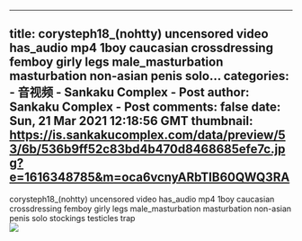
---
title: corysteph18_(nohtty) uncensored video has_audio mp4 1boy caucasian crossdressing femboy girly legs male_masturbation masturbation non-asian penis solo...
categories: 
    - 音视频
    - Sankaku Complex - Post
author: Sankaku Complex - Post
comments: false
date: Sun, 21 Mar 2021 12:18:56 GMT
thumbnail: https://is.sankakucomplex.com/data/preview/53/6b/536b9ff52c83bd4b470d8468685efe7c.jpg?e=1616348785&m=oca6vcnyARbTIB60QWQ3RA
---

<div>   
corysteph18_(nohtty) uncensored video has_audio mp4 1boy caucasian crossdressing femboy girly legs male_masturbation masturbation non-asian penis solo stockings testicles trap<br> <div xmlns="http://www.w3.org/1999/xhtml"> <a title="corysteph18_(nohtty) uncensored video has_audio mp4 1boy caucasian crossdressing femboy girly legs male_masturbation masturbation non-asian penis solo stockings testicles trap" target="_blank" href="https://idol.sankakucomplex.com/post/show/767845"> <img src="https://is.sankakucomplex.com/data/preview/53/6b/536b9ff52c83bd4b470d8468685efe7c.jpg?e=1616348785&m=oca6vcnyARbTIB60QWQ3RA" referrerpolicy="no-referrer"> </a> </div>   
</div>
            